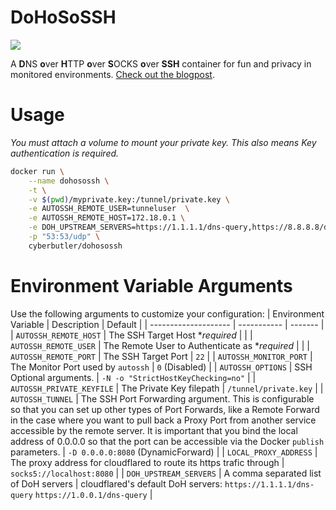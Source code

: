 
# DoHoSoSSH
[![](https://img.shields.io/badge/Docker-cyberbutler/dohosossh-2496ED?style=flat-square&logo=Docker)](https://hub.docker.com/repository/docker/cyberbutler/dohosossh)

A **D**NS **o**ver **H**TTP **o**ver **S**OCKS **o**ver **SSH** container for fun and privacy in monitored environments. [Check out the blogpost](#).

# Usage
*You must attach a volume to mount your private key. This also means Key authentication is required.*
```bash
docker run \
    --name dohosossh \
    -t \
    -v $(pwd)/myprivate.key:/tunnel/private.key \
    -e AUTOSSH_REMOTE_USER=tunneluser  \
    -e AUTOSSH_REMOTE_HOST=172.18.0.1 \
    -e DOH_UPSTREAM_SERVERS=https://1.1.1.1/dns-query,https://8.8.8.8/dns-query \
    -p "53:53/udp" \
    cyberbutler/dohosossh
```

# Environment Variable Arguments
Use the following arguments to customize your configuration:
| Environment Variable | Description | Default |
| -------------------- | ----------- | ------- | 
| `AUTOSSH_REMOTE_HOST` | The SSH Target Host **required* | |
| `AUTOSSH_REMOTE_USER` | The Remote User to Authenticate as **required* | |
| `AUTOSSH_REMOTE_PORT` | The SSH Target Port | `22` |
| `AUTOSSH_MONITOR_PORT` | The Monitor Port used by `autossh` | `0` (Disabled) |
| `AUTOSSH_OPTIONS` | SSH Optional arguments. | `-N -o "StrictHostKeyChecking=no"` |
| `AUTOSSH_PRIVATE_KEYFILE` | The Private Key filepath | `/tunnel/private.key` | 
| `AUTOSSH_TUNNEL` | The SSH Port Forwarding argument. This is configurable so that you can set up other types of Port Forwards, like a Remote Forward in the case where you want to pull back a Proxy Port from another service accessible by the remote server. It is important that you bind the local address of 0.0.0.0 so that the port can be accessible via the Docker `publish` parameters. | `-D 0.0.0.0:8080` (DynamicForward) |
| `LOCAL_PROXY_ADDRESS` | The proxy address for cloudflared to route its https trafic through | `socks5://localhost:8080` |
| `DOH_UPSTREAM_SERVERS` |  A comma separated list of DoH servers | cloudflared's default DoH servers: `https://1.1.1.1/dns-query` `https://1.0.0.1/dns-query` |

